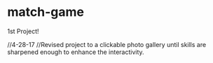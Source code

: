 # match-game
1st Project!

//4-28-17
//Revised project to a clickable photo gallery until skills are sharpened enough to enhance the interactivity.
